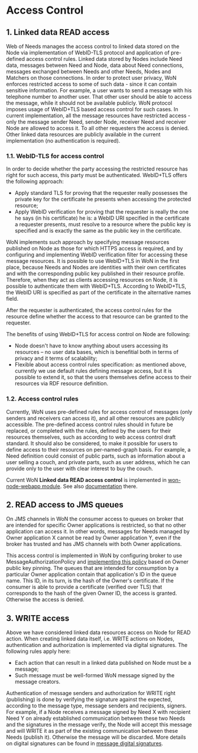 #	Access Control

## 1.	Linked data READ access

Web of Needs manages the access control to linked data stored on the Node via implementation of WebID-TLS protocol 
and application of pre-defined access control rules. Linked data stored by Nodes include Need data, messages between 
Need and Node, data about Need connections, messages exchanged between Needs and other Needs, Nodes and Matchers on 
those connections. In order to protect user privacy, WoN enforces restricted access to some of such data - since it 
can contain sensitive information. For example, a user wants to send a message with his telephone number to another 
user. That other user should be able to access the message, while it should not be available publicly. WoN protocol 
imposes usage of WebID+TLS based access control for such cases. In current implementation, all the message 
resources have restricted access - only the message sender Need, sender Node, receiver Need and receiver Node are 
allowed to access it. To all other requesters the access is denied. Other linked data resources are publicly 
available in the current implementation (no authentication is required). 

### 1.1.	WebID-TLS for access control
In order to decide whether the party accessing the restricted resource has right for such access, this party must be 
authenticated. WebID+TLS offers the following approach:
*	Apply standard TLS for proving that the requester really possesses the private key for the certificate he presents 
when accessing the protected resource;
*	Apply WebID verification for proving that the requester is really the one he says (in his certificate) he is: a 
WebID URI specified in the certificate a requester presents, must resolve to a resource where the public key is 
specified and is exactly the same as the public key in the certificate.

WoN implements such approach by specifying message resources published on Node as those for which HTTPS access is 
required, and by configuring and implementing WebID verification filter for accessing these message resources. It is 
possible to use WebID+TLS in WoN in the first place, because Needs and Nodes are identities with their own 
certificates and with the corresponding public key published in their resource profile. Therefore, when they act as 
clients accessing resources on Node, it is possible to authenticate them with WebID+TLS. According to WebID+TLS, the 
WebID URI is specified as part of the certificate in the alternative names field.


After the requester is authenticated, the access control rules for the resource define whether the access to that 
resource can be granted to the requester.


The benefits of using WebID+TLS for access control on Node are following:
*	Node doesn't have to know anything about users accessing its resources – no user data bases, which is benefitial 
both in terms of privacy and it terms of scalability;
*	Flexible about access control rules specification: as mentioned above, currently we use default rules defining 
message access, but it is possible to extend it, so that the users themselves define access to their resources via 
RDF resource definition.

### 1.2.	Access control rules
Currently, WoN uses pre-defined rules for access control of messages (only senders and receivers can access it), and 
all other resources are publicly accessible. The pre-defined access control rules should in future be replaced, or 
completed with the rules, defined by the users for their resources themselves, such as according to web access 
control draft standard. It should also be considered, to make
 it possible for users to define access to their resources on per-named-graph basis. For example, a Need definition 
 could consist of public parts, such as information about a user selling a couch, and private parts, such as user 
 address, which he can provide only to the user with clear interest to buy the couch.

Current WoN **Linked data READ access control** is implemented in [won-node-webapp module](../../won-node-webapp). 
See also [documentation](../../won-node-webapp/doc/linked-data-access.md) there.

## 2.	READ access to JMS queues
On JMS channels in WoN the consumer access to queues on broker that are intended for specific Owner applications is 
restricted, so that no other application can access it. In other words, messages for Needs managed by Owner 
application X cannot be read by Owner application Y, even if the broker has trusted and has JMS channels with both 
Owner applications.

This access control is implemented in WoN by configuring broker to use MessageAuthorizationPolicy
and [implementing this policy](../../won-cryptography/src/main/java/won/cryptography/service/MessageOwnerConsumptionPolicy.java) based on Owner 
public key pinning. The queues that are intended for consumption by a particular Owner application contain that 
application's ID in the queue name. This ID, in its turn, is the hash of the Owner's certificate. If the consumer is 
able to provide a certificate (verified over TLS) that corresponds to the hash of the given Owner ID, the access is 
granted. Otherwise the access is denied.

## 3.	WRITE access
Above we have considered linked data resources access on Node for READ action. When creating linked data itself, i.e.
 WRITE actions on Nodes, authentication and authorization is implemented via digital signatures. The following rules 
 apply here:
*	Each action that can result in a linked data published on Node must be a message;
*	Such message must be well-formed WoN message signed by the message creators.

Authentication of message senders and authorization for WRITE right (publishing) is done by verifying the signature 
against the expected, according to the message type, message senders and recipients, signers. For example, if a Node 
receives a message signed by Need X with recipient Need Y on already established communication between these two 
Needs and the signatures in the message verify, the Node will accept this message and will WRITE it as part of the 
existing communication between these Needs (publish it). Otherwise the message will be discarded. More details on 
digital signatures can be found in [message digital signatures](message-signatures.md).






